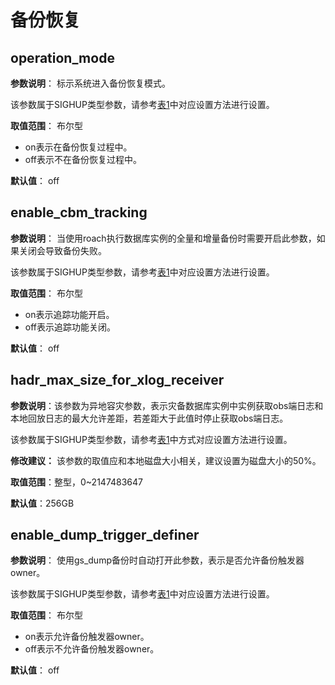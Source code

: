 # 备份恢复<a name="ZH-CN_TOPIC_0000001083079268"></a>

## operation\_mode<a name="section0169133413323"></a>

**参数说明**： 标示系统进入备份恢复模式。

该参数属于SIGHUP类型参数，请参考[表1](../DatabaseAdministrationGuide/参数设置.md#zh-cn_topic_0283137176_zh-cn_topic_0237121562_zh-cn_topic_0059777490_t91a6f212010f4503b24d7943aed6d846)中对应设置方法进行设置。

**取值范围**： 布尔型

-   on表示在备份恢复过程中。
-   off表示不在备份恢复过程中。

**默认值**： off

## enable\_cbm\_tracking<a name="section1232751104711"></a>

**参数说明**： 当使用roach执行数据库实例的全量和增量备份时需要开启此参数，如果关闭会导致备份失败。

该参数属于SIGHUP类型参数，请参考[表1](../DatabaseAdministrationGuide/参数设置.md#zh-cn_topic_0283137176_zh-cn_topic_0237121562_zh-cn_topic_0059777490_t91a6f212010f4503b24d7943aed6d846)中对应设置方法进行设置。

**取值范围**： 布尔型

-   on表示追踪功能开启。
-   off表示追踪功能关闭。

**默认值**： off

## hadr\_max\_size\_for\_xlog\_receiver<a name="section1662819356167"></a>

**参数说明**：该参数为异地容灾参数，表示灾备数据库实例中实例获取obs端日志和本地回放日志的最大允许差距，若差距大于此值时停止获取obs端日志。

该参数属于SIGHUP类型参数，请参考[表1](../DatabaseAdministrationGuide/参数设置.md#zh-cn_topic_0283137176_zh-cn_topic_0237121562_zh-cn_topic_0059777490_t91a6f212010f4503b24d7943aed6d846)中方式对应设置方法进行设置。

**修改建议：** 该参数的取值应和本地磁盘大小相关，建议设置为磁盘大小的50%。

**取值范围**：整型，0\~2147483647‬

**默认值**：256GB

## enable\_dump\_trigger_definer<a name="section1232751104711"></a>

**参数说明**： 使用gs_dump备份时自动打开此参数，表示是否允许备份触发器owner。

该参数属于SIGHUP类型参数，请参考[表1](重设参数.md#zh-cn_topic_0283137176_zh-cn_topic_0237121562_zh-cn_topic_0059777490_t91a6f212010f4503b24d7943aed6d846)中对应设置方法进行设置。

**取值范围**： 布尔型

-   on表示允许备份触发器owner。
-   off表示不允许备份触发器owner。

**默认值**： off

